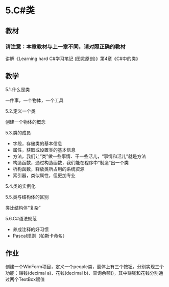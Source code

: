 # 5.C#类

## 教材
### 请注意：本章教材与上一章不同，请对照正确的教材
讲解《Learning hard C#学习笔记 (图灵原创)》第4章《C#中的类》

## 教学

5.1.什么是类

一件事，一个物体，一个工具


5.2.定义一个类

创建一个物体的概念

5.3.类的成员

- 字段，存储类的基本信息
- 属性，获取或设置类的基本信息
- 方法，我们让“类”做一些事情、干一些活儿，“事情和活儿”就是方法
- 构造函数，通过构造函数，我们能在程序中“制造”出一个类
- 析构函数，释放类所占用的系统资源
- 索引器，类似属性，但更加专业


5.4.类的实例化

5.5.类与结构体的区别

类比结构体“复杂”

5.6.C#语法规范

- 养成注释的好习惯
- Pascal规则（帕斯卡命名）


## 作业

创建一个WinForm项目，定义一个people类，窗体上有三个按钮，分别实现三个功能：赚钱(decimal a)、花钱(decimal b)、查询余额()，其中赚钱和花钱分别通过两个TextBox赋值
